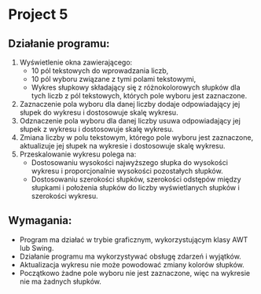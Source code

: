 # Project 5

## Działanie programu:
1. Wyświetlenie okna zawierającego:
   - 10 pól tekstowych do wprowadzania liczb,
   - 10 pól wyboru związane z tymi polami tekstowymi,
   - Wykres słupkowy składający się z różnokolorowych słupków dla tych liczb z pól tekstowych, których pole wyboru jest zaznaczone.
2. Zaznaczenie pola wyboru dla danej liczby dodaje odpowiadający jej słupek do wykresu i dostosowuje skalę wykresu.
3. Odznaczenie pola wyboru dla danej liczby usuwa odpowiadający jej słupek z wykresu i dostosowuje skalę wykresu.
4. Zmiana liczby w polu tekstowym, którego pole wyboru jest zaznaczone, aktualizuje jej słupek na wykresie i dostosowuje skalę wykresu.
5. Przeskalowanie wykresu polega na:
   - Dostosowaniu wysokości najwyższego słupka do wysokości wykresu i proporcjonalnie wysokości pozostałych słupków.
   - Dostosowaniu szerokości słupków, szerokości odstępów między słupkami i położenia słupków do liczby wyświetlanych słupków i szerokości wykresu.

## Wymagania:
- Program ma działać w trybie graficznym, wykorzystującym klasy AWT lub Swing.
- Działanie programu ma wykorzystywać obsługę zdarzeń i wyjątków.
- Aktualizacja wykresu nie może powodować zmiany kolorów słupków.
- Początkowo żadne pole wyboru nie jest zaznaczone, więc na wykresie nie ma żadnych słupków.
